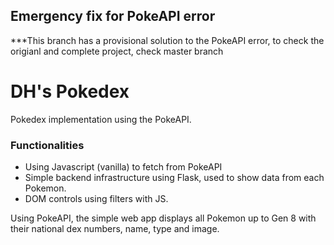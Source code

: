 ## Emergency fix for PokeAPI error
***This branch has a provisional solution to the PokeAPI error, to check the origianl and complete project, check master branch
# DH's Pokedex
Pokedex implementation using the PokeAPI.

### Functionalities
- Using Javascript (vanilla) to fetch from PokeAPI
- Simple backend infrastructure using Flask, used to show data from each Pokemon.
- DOM controls using filters with JS.

Using PokeAPI, the simple web app displays all Pokemon up to Gen 8 with their national
dex numbers, name, type and image. 

